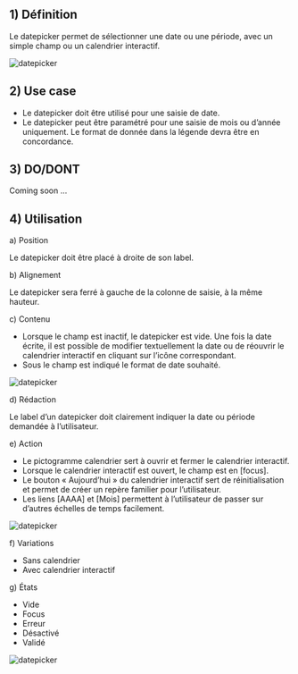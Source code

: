 ## 1) Définition

Le datepicker permet de sélectionner une date ou une période, avec un simple champ ou un calendrier interactif.

<img src="../../assets/images/datepicker/datepicker-01.jpg" alt="datepicker" class="tk-markdown__img-fullscreen" />

## 2) Use case

-   Le datepicker doit être utilisé pour une saisie de date.
-   Le datepicker peut être paramétré pour une saisie de mois ou d’année uniquement. Le format de donnée dans la légende devra être en concordance.

## 3) DO/DONT

Coming soon ...

## 4) Utilisation

a) Position

Le datepicker doit être placé à droite de son label.

b) Alignement

Le datepicker sera ferré à gauche de la colonne de saisie, à la même hauteur.

c) Contenu

-   Lorsque le champ est inactif, le datepicker est vide. Une fois la date écrite, il est possible de modifier textuellement la date ou de réouvrir le calendrier interactif en cliquant sur l’icône correspondant.
-   Sous le champ est indiqué le format de date souhaité.

<img src="../../assets/images/datepicker/datepicker-02.jpg" alt="datepicker" class="tk-markdown__img-fullscreen" />

d) Rédaction

Le label d’un datepicker doit clairement indiquer la date ou période demandée à l’utilisateur.

e) Action

-   Le pictogramme calendrier sert à ouvrir et fermer le calendrier interactif.
-   Lorsque le calendrier interactif est ouvert, le champ est en [focus].
-   Le bouton « Aujourd’hui » du calendrier interactif sert de réinitialisation et permet de créer un repère familier pour l’utilisateur.
-   Les liens [AAAA] et [Mois] permettent à l’utilisateur de passer sur d’autres échelles de temps facilement.

<img src="../../assets/images/datepicker/datepicker-03.jpg" alt="datepicker" class="tk-markdown__img-fullscreen" />

f) Variations

-   Sans calendrier
-   Avec calendrier interactif

g) États

-   Vide
-   Focus
-   Erreur
-   Désactivé
-   Validé

<img src="../../assets/images/datepicker/datepicker-04.jpg" alt="datepicker" class="tk-markdown__img-fullscreen" />
